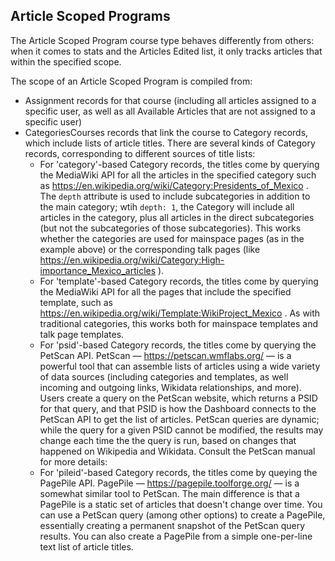 ## Article Scoped Programs

The Article Scoped Program course type behaves differently from others: when it comes to stats and the Articles Edited list, it only tracks articles that within the specified scope.

The scope of an Article Scoped Program is compiled from:

* Assignment records for that course (including all articles assigned to a specific user, as well as all Available Articles that are not assigned to a specific user)
* CategoriesCourses records that link the course to Category records, which include lists of article titles. There are several kinds of Category records, corresponding to different sources of title lists:
  * For 'category'-based Category records, the titles come by querying the MediaWiki API for all the articles in the specified category such as https://en.wikipedia.org/wiki/Category:Presidents_of_Mexico . The `depth` attribute is used to include subcategories in addition to the main category; wtih `depth: 1`, the Category will include all articles in the category, plus all articles in the direct subcategories (but not the subcategories of those subcategories). This works whether the categories are used for mainspace pages (as in the example above) or the corresponding talk pages (like https://en.wikipedia.org/wiki/Category:High-importance_Mexico_articles ).
  * For 'template'-based Category records, the titles come by querying the MediaWiki API for all the pages that include the specified template, such as https://en.wikipedia.org/wiki/Template:WikiProject_Mexico . As with traditional categories, this works both for mainspace templates and talk page templates.
  * For 'psid'-based Category records, the titles come by querying the PetScan API. PetScan — https://petscan.wmflabs.org/ — is a powerful tool that can assemble lists of articles using a wide variety of data sources (including categories and templates, as well incoming and outgoing links, Wikidata relationships, and more). Users create a query on the PetScan website, which returns a PSID for that query, and that PSID is how the Dashboard connects to the PetScan API to get the list of articles. PetScan queries are dynamic; while the query for a given PSID cannot be modified, the results may change each time the the query is run, based on changes that happened on Wikipedia and Wikidata. Consult the PetScan manual for more details: 
  * For 'pileid'-based Category records, the titles come by queying the PagePile API. PagePile — https://pagepile.toolforge.org/ — is a somewhat similar tool to PetScan. The main difference is that a PagePile is a static set of articles that doesn't change over time. You can use a PetScan query (among other options) to create a PagePile, essentially creating a permanent snapshot of the PetScan query results. You can also create a PagePile from a simple one-per-line text list of article titles.